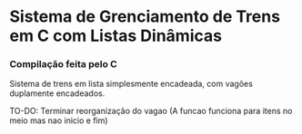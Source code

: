 # Sistema de Grenciamento de Trens em C com Listas Dinâmicas

### Compilação feita pelo C

Sistema de trens em lista simplesmente encadeada, com vagões duplamente encadeados.

TO-DO: Terminar reorganização do vagao (A funcao funciona para itens no meio mas nao inicio e fim)

